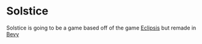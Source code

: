 # Solstice
Solstice is going to be a game based off of the game [Eclipsis](https://www.roblox.com/games/632574862/Eclipsis) but remade in [Bevy](https://bevyengine.org/)
